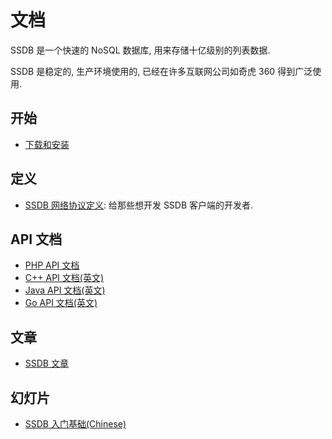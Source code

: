 # 文档

SSDB 是一个快速的 NoSQL 数据库, 用来存储十亿级别的列表数据.

SSDB 是稳定的, 生产环境使用的, 已经在许多互联网公司如奇虎 360 得到广泛使用.

## 开始

* [下载和安装](./install.html)

## 定义

* [SSDB 网络协议定义](./protocol.html): 给那些想开发 SSDB 客户端的开发者.

## API 文档

* [PHP API 文档](./php/index.html)
* [C++ API 文档(英文)](../cpp/index.html)
* [Java API 文档(英文)](../java/index.html)
* [Go API 文档(英文)](../go/index.html)

## 文章

* <a href="http://www.ideawu.net/blog/category/ssdb" target="_blank">SSDB 文章</a>

## 幻灯片

* <a href="http://vdisk.weibo.com/s/dWpk2caREXGf" target="_blank">SSDB 入门基础(Chinese)</a>
